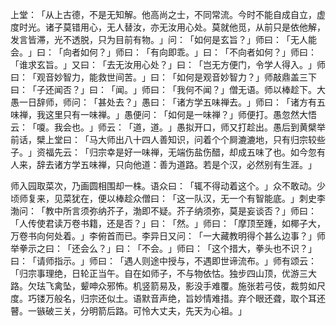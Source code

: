 上堂：​「从上古德，不是无知解。他高尚之士，不同常流。今时不能自成自立，虚度时光。诸子莫错用心，无人替汝，亦无汝用心处。莫就他觅，从前只是依他解，发言皆滞，光不透脱，只为目前有物。​」问：​「如何是玄旨？​」师曰：​「无人能会。​」曰：​「向者如何？​」师曰：​「有向即乖。​」曰：​「不向者如何？​」师曰：​「谁求玄旨。​」又曰：​「去无汝用心处？​」曰：​「岂无方便门，令学人得入。​」师曰：​「观音妙智力，能救世间苦。​」曰：​「如何是观音妙智力？​」师敲鼎盖三下曰：​「子还闻否？​」曰：​「闻。​」师曰：​「我何不闻？​」僧无语。师以棒趁下。大愚一日辞师，师问：​「甚处去？​」愚曰：​「诸方学五味禅去。​」师曰：​「诸方有五味禅，我这里只有一味禅。​」愚便问：​「如何是一味禅？​」师便打。愚忽然大悟云：​「嗄。我会也。​」师云：​「道，道。​」愚拟开口，师又打趁出。愚后到黄檗举前话，檗上堂曰：​「马大师出八十四人善知识，问着个个屙漉漉地，只有归宗较些子。​」资福先云：​「归宗幸是好一味禅，无端伤盐伤醋，却成五味了也。如今忽有人来，辞去诸方学五味禅，只向他道：善为道路。若是个汉，必然别有生涯。​」

师入园取菜次，乃画圆相围却一株。语众曰：​「辄不得动着这个。​」众不敢动。少顷师复来，见菜犹在，便以棒趁众僧曰：​「这一队汉，无一个有智能底。​」刺史李渤问：​「教中所言须弥纳芥子，渤即不疑。芥子纳须弥，莫是妄谈否？​」师曰：​「人传使君读万卷书籍，还是否？​」曰：​「然。​」师曰：​「摩顶至踵，如椰子大，万卷书向何处着。​」李俯首而已。李异日又问：​「一大藏教明得个甚么边事？​」师举拳示之曰：​「还会么？​」曰：​「不会。​」师曰：​「这个措大，拳头也不识？​」曰：​「请师指示。​」师曰：​「遇人则途中授与，不遇即世谛流布。​」师有颂云：​「归宗事理绝，日轮正当午。自在如师子，不与物依怙。独步四山顶，优游三大路。欠珐飞禽坠，颦呻众邪怖。机竖箭易及，影没手难覆。施张若弓伎，裁剪如尺度。巧镂万般名，归宗还似土。语默音声绝，旨妙情难措。弃个眼还聋，取个耳还瞽。一镞破三关，分明箭后路。可怜大丈夫，先天为心祖。​」